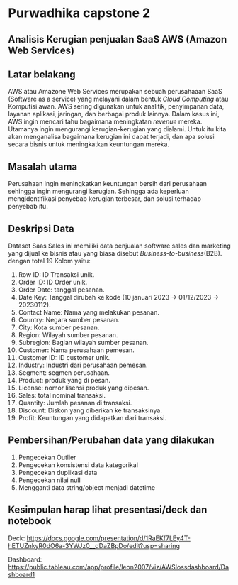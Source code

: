 # Purwadhika capstone 2
## Analisis Kerugian penjualan SaaS AWS (Amazon Web Services)

## Latar belakang
AWS atau Amazone Web Services merupakan sebuah perusahaaan SaaS (Software as a service) yang melayani dalam bentuk *Cloud Computing* atau Komputisi awan. AWS sering digunakan untuk analitik, penyimpanan data, layanan aplikasi, jaringan, dan berbagai produk lainnya. Dalam kasus ini, AWS ingin mencari tahu bagaimana meningkatan *revenue* mereka. Utamanya ingin mengurangi kerugian-kerugian yang dialami. Untuk itu kita akan menganalisa bagaimana kerugian ini dapat terjadi, dan apa solusi secara bisnis untuk meningkatkan keuntungan mereka.

## Masalah utama
Perusahaan ingin meningkatkan keuntungan bersih dari perusahaan sehingga ingin mengurangi kerugian. Sehingga ada keperluan mengidentifikasi penyebab kerugian terbesar, dan solusi terhadap penyebab itu.

## Deskripsi Data
Dataset Saas Sales ini memiliki data penjualan software sales dan marketing yang dijual ke bisnis atau yang biasa disebut *Business-to-business*(B2B). dengan total 19 Kolom yaitu:
1. Row ID: ID Transaksi unik.
2. Order ID: ID Order unik.
3. Order Date: tanggal pesanan.
4. Date Key: Tanggal dirubah ke kode (10 januari 2023 -> 01/12/2023 -> 20230112).
5. Contact Name: Nama yang melakukan pesanan.
6. Country: Negara sumber pesanan.
7. City: Kota sumber pesanan.
8. Region: Wilayah sumber pesanan.
9. Subregion: Bagian wilayah sumber pesanan.
10. Customer: Nama perusahaan pemesan.
11. Customer ID: ID customer unik.
12. Industry: Industri dari perusahaan pemesan.
13. Segment: segmen perusahaan.
14. Product: produk yang di pesan.
15. License: nomor lisensi produk yang dipesan.
16. Sales: total nominal transaksi.
17. Quantity: Jumlah pesanan di transaksi.
18. Discount: Diskon yang diberikan ke transaksinya.
19. Profit: Keuntungan yang didapatkan dari transaksi.

## Pembersihan/Perubahan data yang dilakukan
1. Pengecekan Outlier
2. Pengecekan konsistensi data kategorikal
3. Pengecekan duplikasi data
4. Pengecekan nilai null
5. Mengganti data string/object menjadi datetime

## Kesimpulan harap lihat presentasi/deck dan notebook
Deck: https://docs.google.com/presentation/d/1RaEKf7LEy4T-hETUZnkyR0dO6a-3YWJz0__dDaZBpDo/edit?usp=sharing

Dashboard: https://public.tableau.com/app/profile/leon2007/viz/AWSlossdashboard/Dashboard1
